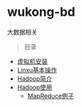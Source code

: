 # wukong-bd

大数据相关



> 目录

* [虚拟机安装](doc/virtualbox.md)
* [Linxu基本操作](doc/linux.md)
* [Hadoop简介](doc/hadoop-overview.md)
* [Hadoop使用](doc/hadoop.md)
  * [MapReduce例子](examples/mapreduce)




